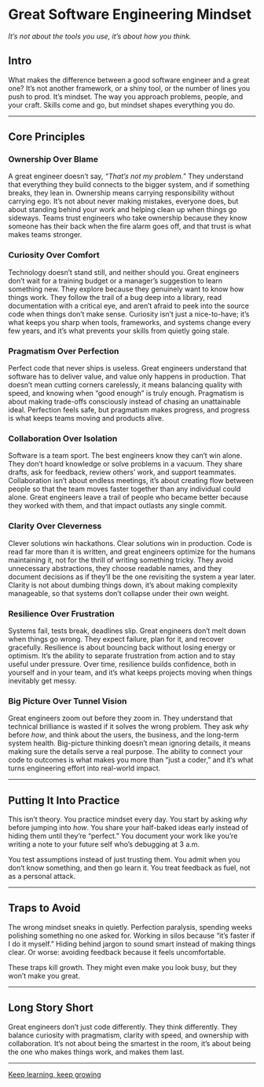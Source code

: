 # Great Software Engineering Mindset  

*It’s not about the tools you use, it’s about how you think.*  

## Intro  
What makes the difference between a good software engineer and a great one? It’s not another framework, or a shiny tool, or the number of lines you push to prod. It’s mindset. The way you approach problems, people, and your craft. Skills come and go, but mindset shapes everything you do.  

---

## Core Principles  

### Ownership Over Blame  
A great engineer doesn’t say, *“That’s not my problem.”* They understand that everything they build connects to the bigger system, and if something breaks, they lean in. Ownership means carrying responsibility without carrying ego. It’s not about never making mistakes, everyone does, but about standing behind your work and helping clean up when things go sideways. Teams trust engineers who take ownership because they know someone has their back when the fire alarm goes off, and that trust is what makes teams stronger.  

### Curiosity Over Comfort  
Technology doesn’t stand still, and neither should you. Great engineers don’t wait for a training budget or a manager’s suggestion to learn something new. They explore because they genuinely want to know how things work. They follow the trail of a bug deep into a library, read documentation with a critical eye, and aren’t afraid to peek into the source code when things don’t make sense. Curiosity isn’t just a nice-to-have; it’s what keeps you sharp when tools, frameworks, and systems change every few years, and it’s what prevents your skills from quietly going stale.  

### Pragmatism Over Perfection  
Perfect code that never ships is useless. Great engineers understand that software has to deliver value, and value only happens in production. That doesn’t mean cutting corners carelessly, it means balancing quality with speed, and knowing when “good enough” is truly enough. Pragmatism is about making trade-offs consciously instead of chasing an unattainable ideal. Perfection feels safe, but pragmatism makes progress, and progress is what keeps teams moving and products alive.  

### Collaboration Over Isolation  
Software is a team sport. The best engineers know they can’t win alone. They don’t hoard knowledge or solve problems in a vacuum. They share drafts, ask for feedback, review others’ work, and support teammates. Collaboration isn’t about endless meetings, it’s about creating flow between people so that the team moves faster together than any individual could alone. Great engineers leave a trail of people who became better because they worked with them, and that impact outlasts any single commit.  

### Clarity Over Cleverness  
Clever solutions win hackathons. Clear solutions win in production. Code is read far more than it is written, and great engineers optimize for the humans maintaining it, not for the thrill of writing something tricky. They avoid unnecessary abstractions, they choose readable names, and they document decisions as if they’ll be the one revisiting the system a year later. Clarity is not about dumbing things down, it’s about making complexity manageable, so that systems don’t collapse under their own weight.  

### Resilience Over Frustration  
Systems fail, tests break, deadlines slip. Great engineers don’t melt down when things go wrong. They expect failure, plan for it, and recover gracefully. Resilience is about bouncing back without losing energy or optimism. It’s the ability to separate frustration from action and to stay useful under pressure. Over time, resilience builds confidence, both in yourself and in your team, and it’s what keeps projects moving when things inevitably get messy.  

### Big Picture Over Tunnel Vision  
Great engineers zoom out before they zoom in. They understand that technical brilliance is wasted if it solves the wrong problem. They ask *why* before *how*, and think about the users, the business, and the long-term system health. Big-picture thinking doesn’t mean ignoring details, it means making sure the details serve a real purpose. The ability to connect your code to outcomes is what makes you more than “just a coder,” and it’s what turns engineering effort into real-world impact.  

---

## Putting It Into Practice  
This isn’t theory. You practice mindset every day. You start by asking *why* before jumping into *how*. You share your half-baked ideas early instead of hiding them until they’re “perfect.” You document your work like you’re writing a note to your future self who’s debugging at 3 a.m.  

You test assumptions instead of just trusting them. You admit when you don’t know something, and then go learn it. You treat feedback as fuel, not as a personal attack.  

---

## Traps to Avoid  
The wrong mindset sneaks in quietly. Perfection paralysis, spending weeks polishing something no one asked for. Working in silos because “it’s faster if I do it myself.” Hiding behind jargon to sound smart instead of making things clear. Or worse: avoiding feedback because it feels uncomfortable.  

These traps kill growth. They might even make you look busy, but they won’t make you great.  

---

## Long Story Short  
Great engineers don’t just code differently. They think differently. They balance curiosity with pragmatism, clarity with speed, and ownership with collaboration. It’s not about being the smartest in the room, it’s about being the one who makes things work, and makes them last.  

---

[Keep learning, keep growing](https://www.bytestoskills.co/)
